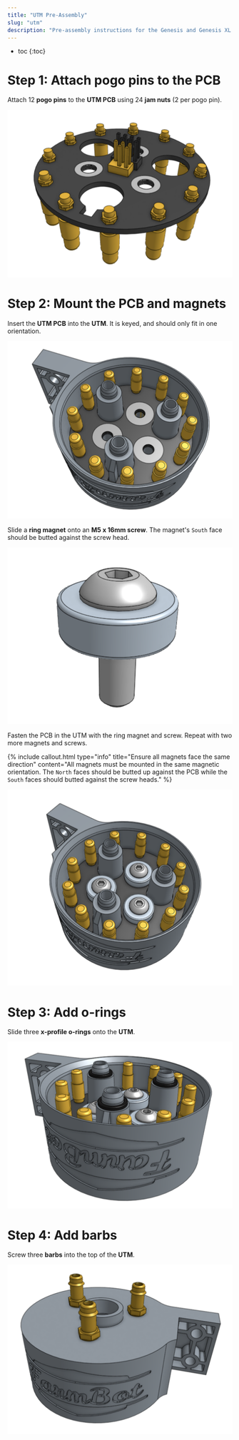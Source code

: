 ```yaml
---
title: "UTM Pre-Assembly"
slug: "utm"
description: "Pre-assembly instructions for the Genesis and Genesis XL UTM"
---
```


* toc
{:toc}

# Step 1: Attach pogo pins to the PCB

Attach 12 **pogo pins** to the **UTM PCB** using 24 **jam nuts** (2 per pogo pin).

![utm pcb with pogo pins and connectors](_images/utm_pcb_with_pogo_pins_and_connectors.png)

# Step 2: Mount the PCB and magnets

Insert the **UTM PCB** into the **UTM**. It is keyed, and should only fit in one orientation.

![utm with pcb inserted](_images/utm_with_pcb_inserted.png)

Slide a **ring magnet** onto an **M5 x 16mm screw**. The magnet's `South` face should be butted against the screw head.

![magnet and screw](_images/magnet_and_screw.png)

Fasten the PCB in the UTM with the ring magnet and screw. Repeat with two more magnets and screws.

{%
include callout.html
type="info"
title="Ensure all magnets face the same direction"
content="All magnets must be mounted in the same magnetic orientation. The `North` faces should be butted up against the PCB while the `South` faces should butted against the screw heads."
%}

![utm with pcb attached with magnets and screws](_images/utm_with_pcb_attached_with_magnets_and_screws.png)

# Step 3: Add o-rings

Slide three **x-profile o-rings** onto the **UTM**.

![utm with o-rings](_images/utm_with_o-rings.png)

# Step 4: Add barbs

Screw three **barbs** into the top of the **UTM**.

![utm with barbs](_images/utm_with_barbs.png)
